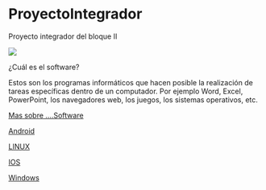 # ProyectoIntegrador
Proyecto integrador del bloque II

![](https://images.cooltext.com/5136247.png)



¿Cuál es el software?

Estos son los programas informáticos que hacen posible la realización de tareas específicas dentro de un computador. Por ejemplo Word, Excel, PowerPoint, los navegadores web, los juegos, los sistemas operativos, etc.









[Mas sobre ....Software](https://youtu.be/pegiw2iVUY8)

[Android](https://github.com/ARFP24/ProyectoIntegrador/blob/master/Android)

[LINUX](https://github.com/ARFP24/ProyectoIntegrador/blob/master/LINUX)

[IOS](https://github.com/ARFP24/ProyectoIntegrador/blob/master/IOS)

[Windows](https://github.com/ARFP24/ProyectoIntegrador/blob/master/Windows)

